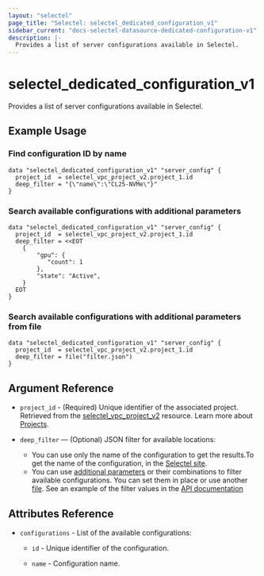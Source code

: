 ```yaml
---
layout: "selectel"
page_title: "Selectel: selectel_dedicated_configuration_v1"
sidebar_current: "docs-selectel-datasource-dedicated-configuration-v1"
description: |-
  Provides a list of server configurations available in Selectel.
---
```


# selectel\_dedicated\_configuration\_v1

Provides a list of server configurations available in Selectel.

## Example Usage

### Find configuration ID by name

```hcl
data "selectel_dedicated_configuration_v1" "server_config" {
  project_id  = selectel_vpc_project_v2.project_1.id
  deep_filter = "{\"name\":\"CL25-NVMe\"}"
}
```

### Search available configurations with additional parameters


```hcl
data "selectel_dedicated_configuration_v1" "server_config" {
  project_id  = selectel_vpc_project_v2.project_1.id
  deep_filter = <<EOT
    {
        "gpu": {
           "count": 1
        },
        "state": "Active",
    }
  EOT
}
```

### Search available configurations with additional parameters from file


```hcl
data "selectel_dedicated_configuration_v1" "server_config" {
  project_id  = selectel_vpc_project_v2.project_1.id
  deep_filter = file("filter.json")
}
```

## Argument Reference

* `project_id` - (Required) Unique identifier of the associated project. Retrieved from the [selectel_vpc_project_v2](https://registry.terraform.io/providers/selectel/selectel/latest/docs/resources/vpc_project_v2) resource. Learn more about [Projects](https://docs.selectel.ru/en/control-panel-actions/projects/about-projects/).

* `deep_filter` — (Optional) JSON filter for available locations:
  * You can use only the name of the configuration to get the results.To get the name of the configuration, in the [Selectel site](https://selectel.ru/en/services/dedicated/).
  * You can use [additional parameters](#search-available-configurations-with-additional-parameters) or their combinations to filter available configurations. You can set them in place or use another [file](#search-available-configurations-with-additional-parameters-from-file). See an example of the filter values in the [API documentation](https://docs.selectel.ru/en/api/dedicated/#tag/Services/operation/get_server_list)

## Attributes Reference

* `configurations` - List of the available configurations:

  * `id` - Unique identifier of the configuration.

  * `name` - Configuration name.

